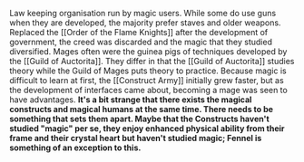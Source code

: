 Law keeping organisation run by magic users. While some do use guns when they are developed, the majority prefer staves and older weapons.
Replaced the [[Order of the Flame Knights]] after the development of government, the creed was discarded and the magic that they studied diversified. Mages often were the guinea pigs of techniques developed by the [[Guild of Auctorita]]. They differ in that the [[Guild of Auctorita]] studies theory while the Guild of Mages puts theory to practice.
Because magic is difficult to learn at first, the [[Construct Army]] initially grew faster, but as the development of interfaces came about, becoming a mage was seen to have advantages.
<b>It's a bit strange that there exists the magical constructs and magical humans at the same time. There needs to be something that sets them apart. Maybe that the Constructs haven't studied "magic" per se, they enjoy enhanced physical ability from their frame and their crystal heart but haven't studied magic; Fennel is something of an exception to this.</b>

